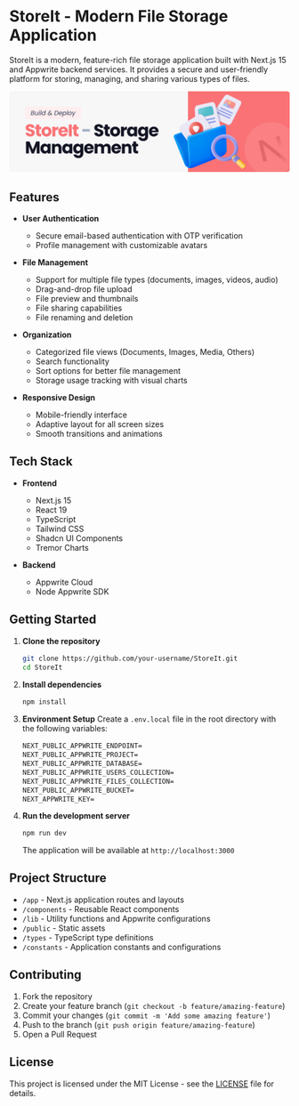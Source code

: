 # StoreIt - Modern File Storage Application

StoreIt is a modern, feature-rich file storage application built with Next.js 15 and Appwrite backend services. It provides a secure and user-friendly platform for storing, managing, and sharing various types of files.

![StoreIt Dashboard](/public/readme/hero.png)

## Features

- **User Authentication**
  - Secure email-based authentication with OTP verification
  - Profile management with customizable avatars
  
- **File Management**
  - Support for multiple file types (documents, images, videos, audio)
  - Drag-and-drop file upload
  - File preview and thumbnails
  - File sharing capabilities
  - File renaming and deletion
  
- **Organization**
  - Categorized file views (Documents, Images, Media, Others)
  - Search functionality
  - Sort options for better file management
  - Storage usage tracking with visual charts

- **Responsive Design**
  - Mobile-friendly interface
  - Adaptive layout for all screen sizes
  - Smooth transitions and animations

## Tech Stack

- **Frontend**
  - Next.js 15
  - React 19
  - TypeScript
  - Tailwind CSS
  - Shadcn UI Components
  - Tremor Charts

- **Backend**
  - Appwrite Cloud
  - Node Appwrite SDK

## Getting Started

1. **Clone the repository**
   ```bash
   git clone https://github.com/your-username/StoreIt.git
   cd StoreIt
   ```

2. **Install dependencies**
   ```bash
   npm install
   ```

3. **Environment Setup**
   Create a `.env.local` file in the root directory with the following variables:
   ```env
   NEXT_PUBLIC_APPWRITE_ENDPOINT=
   NEXT_PUBLIC_APPWRITE_PROJECT=
   NEXT_PUBLIC_APPWRITE_DATABASE=
   NEXT_PUBLIC_APPWRITE_USERS_COLLECTION=
   NEXT_PUBLIC_APPWRITE_FILES_COLLECTION=
   NEXT_PUBLIC_APPWRITE_BUCKET=
   NEXT_APPWRITE_KEY=
   ```

4. **Run the development server**
   ```bash
   npm run dev
   ```
   The application will be available at `http://localhost:3000`

## Project Structure

- `/app` - Next.js application routes and layouts
- `/components` - Reusable React components
- `/lib` - Utility functions and Appwrite configurations
- `/public` - Static assets
- `/types` - TypeScript type definitions
- `/constants` - Application constants and configurations

## Contributing

1. Fork the repository
2. Create your feature branch (`git checkout -b feature/amazing-feature`)
3. Commit your changes (`git commit -m 'Add some amazing feature'`)
4. Push to the branch (`git push origin feature/amazing-feature`)
5. Open a Pull Request

## License

This project is licensed under the MIT License - see the [LICENSE](LICENSE) file for details.
